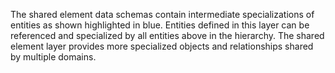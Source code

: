 ﻿The shared element data schemas contain intermediate specializations of entities as shown highlighted in blue. Entities defined in this layer can be referenced and specialized by all entities above in the hierarchy. The shared element layer provides more specialized objects and relationships shared by multiple domains.